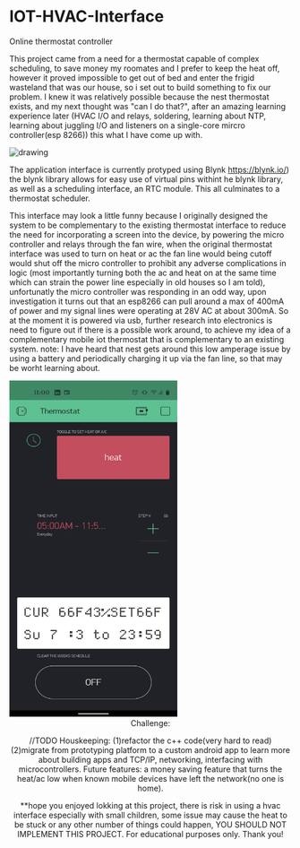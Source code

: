 # IOT-HVAC-Interface
 Online thermostat controller
 
  This project came from a need for a thermostat capable of complex scheduling, to save money my roomates and I prefer to keep the heat off, however it proved impossible to get out of bed and enter the frigid wasteland that was our house, so i set out to build something to fix our problem.
  I knew it was relatively possible because the nest thermostat exists, and my next thought was "can I do that?", after an amazing learning experience later (HVAC I/O and relays, soldering, learning about NTP, learning about juggling I/O and listeners on a single-core mircro controller(esp 8266)) this what I have come up with.
 
 <img src="https://github.com/dlsirna/IOT-HVAC-Interface/blob/main/prototype%20of%20thermostat.png" alt="drawing" width="500" height= "600"/>
  
 The application interface is currently protyped using Blynk https://blynk.io/) 
 the blynk library allows for easy use of virtual pins withint he blynk library, as well as a scheduling interface, an RTC module.
 This all culminates to a thermostat scheduler.
 
  This interface may look a little funny because I originally designed the system to be complementary to the existing thermostat interface to reduce the need for incorporating a screen into the device, by powering the micro controller and relays through the fan wire, when the original thermostat interface was used to turn on heat or ac the fan line would being cutoff would shut off the micro controller to prohibit any adverse complications in logic (most importantly turning both the ac and heat on at the same time which can strain the power line especially in old houses so I am told), unfortunatly the micro controller was responding in an odd way, upon investigation it turns out that an esp8266 can pull around a max of 400mA of power and my signal lines were operating at 28V AC at about 300mA.
 So at the moment it is powered via usb, further research into electronics is need to figure out if there is a possible work around, to achieve my idea of a complementary mobile iot thermostat that is complementary to an existing system. 
 note: I have heard that nest gets around this low amperage issue by using a battery and periodically charging it up via the fan line, so that may be worht learning about.
 

 
 <img src="https://github.com/dlsirna/IOT-HVAC-Interface/blob/main/Blynk%20interface.png" alt="drawing" width="300" height= "600"/>
 <header>
 Challenge:

 
 
 
 
 //TODO
Houskeeping: (1)refactor the c++ code(very hard to read)  (2)migrate from prototyping platform to a custom android app to learn more about building apps and TCP/IP, networking, interfacing with microcontrollers.
Future features: a money saving feature that turns the heat/ac low when known mobile devices have left the network(no one is home).

**hope you enjoyed lokking at this project, there is risk in using a hvac interface especially with small children, some issue may cause the heat to be stuck or any other number of things could happen, YOU SHOULD NOT IMPLEMENT THIS PROJECT. For educational purposes only. Thank you!


